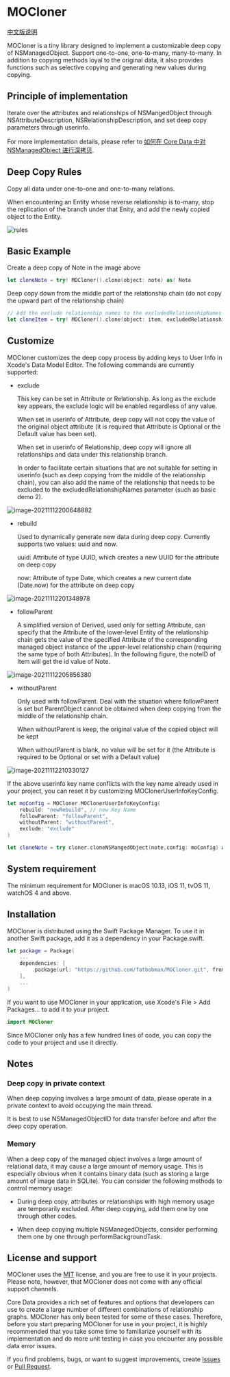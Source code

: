 # MOCloner #

[中文版说明](READMECN.md)

MOCloner is a tiny library designed to implement a customizable deep copy of NSManagedObject. Support one-to-one, one-to-many, many-to-many. In addition to copying methods loyal to the original data, it also provides functions such as selective copying and generating new values during copying.

## Principle of implementation ##

Iterate over the attributes and relationships of NSMangedObject through NSAttributeDescription, NSRelationshipDescription, and set deep copy parameters through userinfo.

For more implementation details, please refer to [如何在 Core Data 中对 NSManagedObject 进行深拷贝](https://www.fatbobman.com/posts/mocloner/).

## Deep Copy Rules ##

Copy all data under one-to-one and one-to-many relations.

When encountering an Entity whose reverse relationship is to-many, stop the replication of the branch under that Enity, and add the newly copied object to the Entity.

![rules](https://raw.githubusercontent.com/fatbobman/MOCloner/master/Images/inverseToMany.png)

## Basic Example ##

Create a deep copy of Note in the image above

```swift
let cloneNote = try! MOCloner().clone(object: note) as! Note
```

Deep copy down from the middle part of the relationship chain (do not copy the upward part of the relationship chain)

```swift
// Add the exclude relationship names to the excludedRelationshipNames
let cloneItem = try! MOCloner().clone(object: item, excludedRelationshipNames: ["note"]) as! Item
```

## Customize ##

MOCloner customizes the deep copy process by adding keys to User Info in Xcode's Data Model Editor. The following commands are currently supported:

* exclude

  This key can be set in Attribute or Relationship. As long as the exclude key appears, the exclude logic will be enabled regardless of any value.

  When set in userinfo of Attribute, deep copy will not copy the value of the original object attribute (it is required that Attribute is Optional or the Default value has been set).

  When set in userinfo of Relationship, deep copy will ignore all relationships and data under this relationship branch.

  In order to facilitate certain situations that are not suitable for setting in userinfo (such as deep copying from the middle of the relationship chain), you can also add the name of the relationship that needs to be excluded to the excludedRelationshipNames parameter (such as basic demo 2).

![image-20211112200648882](https://raw.githubusercontent.com/fatbobman/MOCloner/master/Images/exclude.png)

* rebuild

  Used to dynamically generate new data during deep copy. Currently supports two values: uuid and now.

  uuid: Attribute of type UUID, which creates a new UUID for the attribute on deep copy

  now: Attribute of type Date, which creates a new current date (Date.now) for the attribute on deep copy

![image-20211112201348978](https://raw.githubusercontent.com/fatbobman/MOCloner/master/Images/rebuild.png)

* followParent

  A simplified version of Derived, used only for setting Attribute, can specify that the Attribute of the lower-level Entity of the relationship chain gets the value of the specified Attribute of the corresponding managed object instance of the upper-level relationship chain (requiring the same type of both Attributes). In the following figure, the noteID of Item will get the id value of Note.

![image-20211112205856380](https://raw.githubusercontent.com/fatbobman/MOCloner/master/Images/followParent.png)

* withoutParent

  Only used with followParent. Deal with the situation where followParent is set but ParentObject cannot be obtained when deep copying from the middle of the relationship chain.

  When withoutParent is keep, the original value of the copied object will be kept

  When withoutParent is blank, no value will be set for it (the Attribute is required to be Optional or set with a Default value)

![image-20211112210330127](https://raw.githubusercontent.com/fatbobman/MOCloner/master/Images/withoutParent.png)

If the above userinfo key name conflicts with the key name already used in your project, you can reset it by customizing MOClonerUserInfoKeyConfig.

```swift
let moConfig = MOCloner.MOClonerUserInfoKeyConfig(
    rebuild: "newRebuild", // new Key Name
    followParent: "followParent",
    withoutParent: "withoutParent",
    exclude: "exclude"
)

let cloneNote = try cloner.cloneNSMangedObject(note,config: moConfig) as! Note
```

## System requirement ##

The minimum requirement for MOCloner is macOS 10.13, iOS 11, tvOS 11, watchOS 4 and above.

## Installation ##

MOCloner is distributed using the Swift Package Manager. To use it in another Swift package, add it as a dependency in your Package.swift.

```swift
let package = Package(
    ...
    dependencies: [
        .package(url: "https://github.com/fatbobman/MOCloner.git", from: "0.1.0")
    ],
    ...
)
```

If you want to use MOCloner in your application, use Xcode's File > Add Packages... to add it to your project.

```swift
import MOCloner
```

Since MOCloner only has a few hundred lines of code, you can copy the code to your project and use it directly.

## Notes ##

### Deep copy in private context ###

When deep copying involves a large amount of data, please operate in a private context to avoid occupying the main thread.

It is best to use NSManagedObjectID for data transfer before and after the deep copy operation.

### Memory ###

When a deep copy of the managed object involves a large amount of relational data, it may cause a large amount of memory usage. This is especially obvious when it contains binary data (such as storing a large amount of image data in SQLite). You can consider the following methods to control memory usage:

* During deep copy, attributes or relationships with high memory usage are temporarily excluded. After deep copying, add them one by one through other codes.

* When deep copying multiple NSManagedObjects, consider performing them one by one through performBackgroundTask.

## License and support ##

MOCloner uses the [MIT](https://github.com/fatbobman/MOCloner/blob/main/LICENSE) license, and you are free to use it in your projects. Please note, however, that MOCloner does not come with any official support channels.

Core Data provides a rich set of features and options that developers can use to create a large number of different combinations of relationship graphs. MOCloner has only been tested for some of these cases. Therefore, before you start preparing MOCloner for use in your project, it is highly recommended that you take some time to familiarize yourself with its implementation and do more unit testing in case you encounter any possible data error issues.

If you find problems, bugs, or want to suggest improvements, create [Issues](https://github.com/fatbobman/MOCloner/issues) or [Pull Request](https://github.com/fatbobman/MOCloner/pulls).

